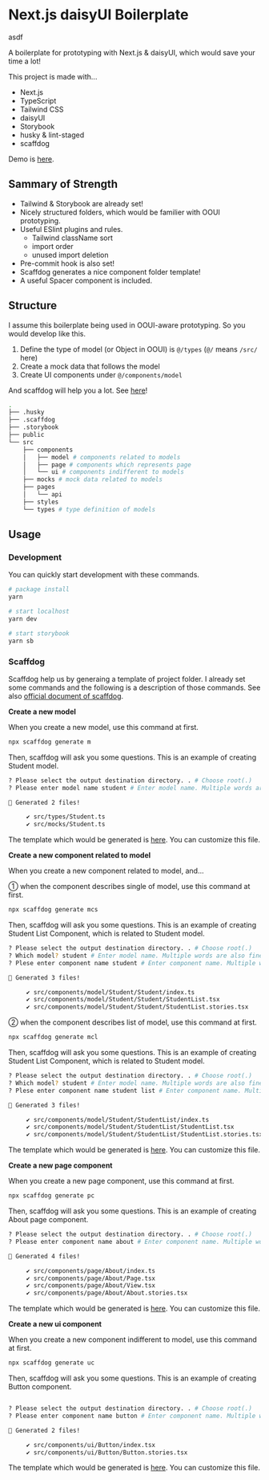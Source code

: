 # Next.js daisyUI Boilerplate
asdf

A boilerplate for prototyping with Next.js & daisyUI, which would save your time a lot!

This project is made with...

- Next.js
- TypeScript
- Tailwind CSS
- daisyUI
- Storybook
- husky & lint-staged
- scaffdog

Demo is [here](https://next-daisy-boilerplate.vercel.app/).

## Sammary of Strength

- Tailwind & Storybook are already set!
- Nicely structured folders, which would be familier with OOUI prototyping.
- Useful ESlint plugins and rules.
  - Tailwind className sort
  - import order
  - unused import deletion
- Pre-commit hook is also set!
- Scaffdog generates a nice component folder template!
- A useful Spacer component is included.

## Structure

I assume this boilerplate being used in OOUI-aware prototyping. So you would develop like this.

1. Define the type of model (or Object in OOUI) is `@/types` (`@/` means `/src/` here)
2. Create a mock data that follows the model
3. Create UI components under `@/components/model`

And scaffdog will help you a lot. See [here](#scaffdog)!

```zsh
.
├── .husky
├── .scaffdog
├── .storybook
├── public
└── src
    ├── components
    │   ├── model # components related to models
    │   ├── page # components which represents page
    │   └── ui # components indifferent to models
    ├── mocks # mock data related to models
    ├── pages
    │   └── api
    ├── styles
    └── types # type definition of models
```

## Usage

### Development

You can quickly start development with these commands.

```zsh
# package install
yarn

# start localhost
yarn dev

# start storybook
yarn sb
```

### Scaffdog

Scaffdog help us by generaing a template of project folder.
I already set some commands and the following is a description of those commands. See also [official document of scaffdog](https://github.com/cats-oss/scaffdog#scaffdog).

**Create a new model**

When you create a new model, use this command at first.

```zsh
npx scaffdog generate m
```

Then, scaffdog will ask you some questions. This is an example of creating Student model.

```zsh
? Please select the output destination directory. . # Choose root(.)
? Please enter model name student # Enter model name. Multiple words are also fine.

🐶 Generated 2 files!

     ✔ src/types/Student.ts
     ✔ src/mocks/Student.ts

```

The template which would be generated is [here](https://github.com/HajimexxxNakagawa/Nextwind-Prototyping-Boilerplate/blob/main/.scaffdog/model.md). You can customize this file.

**Create a new component related to model**

When you create a new component related to model, and...

① when the component describes single of model, use this command at first.

```zsh
npx scaffdog generate mcs
```

Then, scaffdog will ask you some questions. This is an example of creating Student List Component, which is related to Student model.

```zsh
? Please select the output destination directory. . # Choose root(.)
? Which model? student # Enter model name. Multiple words are also fine.
? Plese enter component name student # Enter component name. Multiple words are also fine.

🐶 Generated 3 files!

     ✔ src/components/model/Student/Student/index.ts
     ✔ src/components/model/Student/Student/StudentList.tsx
     ✔ src/components/model/Student/Student/StudentList.stories.tsx


```

② when the component describes list of model, use this command at first.

```zsh
npx scaffdog generate mcl
```

Then, scaffdog will ask you some questions. This is an example of creating Student List Component, which is related to Student model.

```zsh
? Please select the output destination directory. . # Choose root(.)
? Which model? student # Enter model name. Multiple words are also fine.
? Plese enter component name student list # Enter component name. Multiple words are also fine.

🐶 Generated 3 files!

     ✔ src/components/model/Student/StudentList/index.ts
     ✔ src/components/model/Student/StudentList/StudentList.tsx
     ✔ src/components/model/Student/StudentList/StudentList.stories.tsx


```

The template which would be generated is [here](https://github.com/HajimexxxNakagawa/Nextwind-Prototyping-Boilerplate/blob/main/.scaffdog/model-component.md). You can customize this file.

**Create a new page component**

When you create a new page component, use this command at first.

```zsh
npx scaffdog generate pc
```

Then, scaffdog will ask you some questions. This is an example of creating About page component.

```zsh
? Please select the output destination directory. . # Choose root(.)
? Please enter component name about # Enter component name. Multiple words are also fine.

🐶 Generated 4 files!

     ✔ src/components/page/About/index.ts
     ✔ src/components/page/About/Page.tsx
     ✔ src/components/page/About/View.tsx
     ✔ src/components/page/About/About.stories.tsx


```

The template which would be generated is [here](https://github.com/HajimexxxNakagawa/Nextwind-Prototyping-Boilerplate/blob/main/.scaffdog/page-component.md). You can customize this file.

**Create a new ui component**

When you create a new component indifferent to model, use this command at first.

```zsh
npx scaffdog generate uc
```

Then, scaffdog will ask you some questions. This is an example of creating Button component.

```zsh

? Please select the output destination directory. . # Choose root(.)
? Please enter component name button # Enter component name. Multiple words are also fine.

🐶 Generated 2 files!

     ✔ src/components/ui/Button/index.tsx
     ✔ src/components/ui/Button/Button.stories.tsx


```

The template which would be generated is [here](https://github.com/HajimexxxNakagawa/Nextwind-Prototyping-Boilerplate/blob/main/.scaffdog/ui-component.md). You can customize this file.
